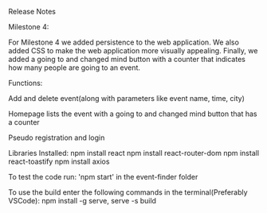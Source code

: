 Release Notes 

Milestone 4:

For Milestone 4 we added persistence to the web application. We also added CSS to make the web application more visually appealing. Finally, we added a going to and changed mind button with a counter that indicates how many people are going to an event.

 

Functions:

Add and delete event(along with parameters like event name, time, city)

Homepage lists the event with a going to and changed mind button that has a counter

Pseudo registration and login

Libraries Installed:
npm install react
npm install react-router-dom
npm install react-toastify
npm install axios

To test the code run: 'npm start' in the event-finder folder

To use the build enter the following commands in the terminal(Preferably VSCode):
npm install -g serve,
serve -s build
